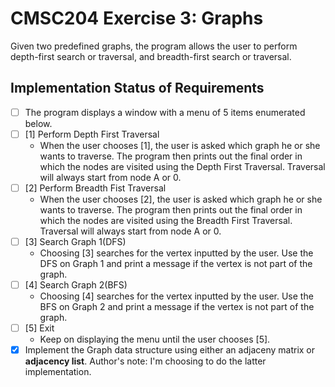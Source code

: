 # CMSC204 Exercise 3: Graphs

Given two predefined graphs, the program allows the user to perform depth-first search or traversal, and breadth-first search or traversal.

## Implementation Status of Requirements

- [ ] The program displays a window with a menu of 5 items enumerated below.
- [ ] [1] Perform Depth First Traversal 
	- When the user chooses [1], the user is asked which graph he or she wants to traverse. The program then prints out the final order in which the nodes are visited using the Depth First Traversal. Traversal will always start from node A or 0.
- [ ] [2] Perform Breadth Fist Traversal 
	- When the user chooses [2], the user is asked which graph he or she wants to traverse. The program then prints out the final order in which the nodes are visited using the Breadth First Traversal. Traversal will always start from node A or 0.
- [ ] [3] Search Graph 1(DFS)
	- Choosing [3] searches for the vertex inputted by the user. Use the DFS on Graph 1 and print a message if the vertex is not part of the graph.
- [ ] [4] Search Graph 2(BFS)
	- Choosing [4] searches for the vertex inputted by the user. Use the BFS on Graph 2 and print a message if the vertex is not part of the graph.
- [ ] [5] Exit
	- Keep on displaying the menu until the user chooses [5].
- [X] Implement the Graph data structure using either an adjaceny matrix or **adjacency list**. Author's note: I'm choosing to do the latter implementation.